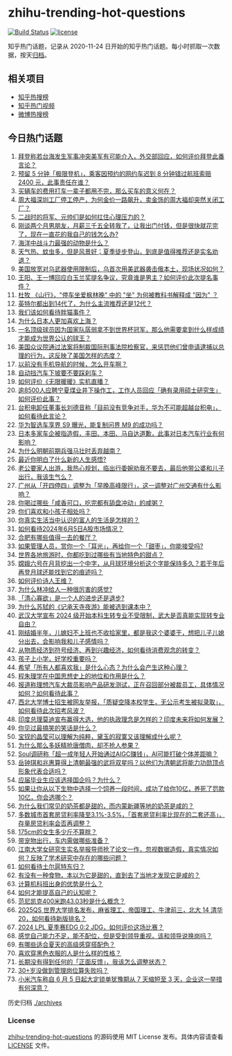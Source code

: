 # zhihu-trending-hot-questions

[![Build Status](https://github.com/justjavac/zhihu-trending-hot-questions/workflows/ci/badge.svg?branch=master)](https://github.com/justjavac/zhihu-trending-hot-questions/actions)
[![license](https://img.shields.io/github/license/justjavac/zhihu-trending-hot-questions)](https://github.com/justjavac/zhihu-trending-hot-questions/blob/master/LICENSE)

知乎热门话题，记录从 2020-11-24
日开始的知乎热门话题。每小时抓取一次数据，按天[归档](./archives)。

## 相关项目

- [知乎热搜榜](https://github.com/justjavac/zhihu-trending-top-search)
- [知乎热门视频](https://github.com/justjavac/zhihu-trending-hot-video)
- [微博热搜榜](https://github.com/justjavac/weibo-trending-hot-search)

## 今日热门话题

<!-- BEGIN -->
<!-- 最后更新时间 Thu Jun 06 2024 05:18:01 GMT+0800 (China Standard Time) -->

1. [拜登称若台海发生军事冲突美军有可能介入，外交部回应，如何评价拜登此番言论？](https://www.zhihu.com/question/658154995)
1. [预留 5 分钟「极限登机」，乘客因预约的网约车迟到 8 分钟错过航班索赔 2400 元，此事责任在谁？](https://www.zhihu.com/question/658125243)
1. [买辆车的费用打车一辈子都用不完，那么买车的意义何在？](https://www.zhihu.com/question/655878885)
1. [周大福深圳工厂停工停产，为何金价一路飙升，卖金饰的周大福却突然关闭工厂？](https://www.zhihu.com/question/658131656)
1. [二战时的将军、元帅们是如何扛住心理压力的？](https://www.zhihu.com/question/657779679)
1. [刚谈两个月男朋友，月薪三千五全转我了，让我出门付钱，但是很快就花完了，现在一直花的我自己的钱怎么办?](https://www.zhihu.com/question/657863287)
1. [海洋中战斗力最强的动物是什么？](https://www.zhihu.com/question/657668264)
1. [天气热、蚊虫多，但是风景好；夏季徒步登山，到底是值得推荐还是实名劝退？](https://www.zhihu.com/question/656703005)
1. [美国放宽对乌武器使用限制后，乌首次用美武器袭击俄本土，现场状况如何？](https://www.zhihu.com/question/658035850)
1. [王阳、王一博回应白玉兰奖提名争议，究竟谁是男主？如何评价此次提名事件？](https://www.zhihu.com/question/658136167)
1. [杜牧 《山行》，"停车坐爱枫林晚" 中的 "坐" 为何被教科书解释成 "因为" ？](https://www.zhihu.com/question/651945177)
1. [英特尔都出到14代了，为什么主流推荐还是12代？](https://www.zhihu.com/question/657766122)
1. [我们该如何看待胖猫事件？](https://www.zhihu.com/question/658053512)
1. [为什么日本人更加喜欢上海？](https://www.zhihu.com/question/53219223)
1. [一名顶级球员因为国家队孱弱拿不到世界杯冠军，那么他需要拿到什么样成绩才能成为世界公认的球王？](https://www.zhihu.com/question/657907173)
1. [美国众议院通过法案将制裁国际刑事法院检察官，来惩罚他们曾申请逮捕以总理的行为，这反映了美国怎样的态度？](https://www.zhihu.com/question/658118851)
1. [以前没有手机导航的时候，怎么开车啊？](https://www.zhihu.com/question/657904190)
1. [自动挡汽车下坡要不要踩刹车？](https://www.zhihu.com/question/657820913)
1. [如何评价《无限暖暖》实机直播？](https://www.zhihu.com/question/653361292)
1. [逾8500人应聘宁夏煤业井下操作工，工作人员回应「确有录用硕士研究生」如何评价此事？](https://www.zhihu.com/question/658143742)
1. [台积电卸任董事长刘德音称「目前没有竞争对手，华为不可能超越台积电」，如何看待此言论？](https://www.zhihu.com/question/658143567)
1. [华为智选车享界 S9 曝光，能复制问界 M9 的成功吗？](https://www.zhihu.com/question/649027064)
1. [日本多家车企被指造假，丰田、本田、马自达道歉，此事对日本汽车行业有何影响？](https://www.zhihu.com/question/657992343)
1. [为什么明朝前期兵强马壮时丢弃越南？](https://www.zhihu.com/question/657311396)
1. [最近你明白了什么新的人生感悟?](https://www.zhihu.com/question/658031020)
1. [老公要家人出游，我热心规划，临出行委婉劝我不要去，最后他带公婆和儿子出行，我该生气么？](https://www.zhihu.com/question/657891970)
1. [广州从「开四停四」调整为「早晚高峰限行」，这一调整对广州交通有什么影响？](https://www.zhihu.com/question/657986130)
1. [你喝过哪些「咸香可口，吃完都有舔盘冲动」的咸粥？](https://www.zhihu.com/question/657330000)
1. [你们喜欢和小孩子相处吗？](https://www.zhihu.com/question/657966003)
1. [你真实生活当中认识的富人的生活是怎样的？](https://www.zhihu.com/question/20681785)
1. [如何看待2024年6月5日A股市场情况？](https://www.zhihu.com/question/658117914)
1. [合肥有哪些值得一去的餐厅？](https://www.zhihu.com/question/35665594)
1. [如果管理人员，赏你一个「耳光」，再给你一个「甜枣」，你能接受吗?](https://www.zhihu.com/question/657811111)
1. [世界各地旅游时，你都吃到过哪些有当地特色的甜点？](https://www.zhihu.com/question/657329865)
1. [嫦娥六号在月背挖出一个中字，从月球环境分析这个字能保持多久？若干年后再登月球还能找到它的痕迹吗？](https://www.zhihu.com/question/658067092)
1. [如何评价诗人王维？](https://www.zhihu.com/question/647734599)
1. [为什么林冲给人一种很厉害的感觉?](https://www.zhihu.com/question/655073581)
1. [「清心寡欲」是一个人的进步还是退步?](https://www.zhihu.com/question/657933634)
1. [为什么苏轼的《记承天寺夜游》能被选到课本中？](https://www.zhihu.com/question/38496786)
1. [武汉大学宣布 2024 级开始本科生转专业不受限制，武大是否真能实现转专业自由？](https://www.zhihu.com/question/657957381)
1. [刚结婚半年，儿媳妇不上班也不收拾家里，都是我这个婆婆干，想把儿子儿媳分出去，会影响我和儿子感情吗？](https://www.zhihu.com/question/657809734)
1. [从物质经济到符号经济、再到兴趣经济，如何看待消费观念的转变？](https://www.zhihu.com/question/656901778)
1. [孩子上小学，好学校重要吗？](https://www.zhihu.com/question/657752548)
1. [希望「所有人都喜欢我」是什么心态？为什么会产生这种心理？](https://www.zhihu.com/question/657858571)
1. [程朱理学在中国思想史上的地位和作用是什么？](https://www.zhihu.com/question/657653001)
1. [报道称理想汽车大裁员影响产品研发测试，正在召回部分被裁员工，具体情况如何？如何看待此事？](https://www.zhihu.com/question/658088686)
1. [西北大学博士招生被网友举报，「质疑空降本校学生，无公示考生被拟录取」，如何看待此次招考风波？](https://www.zhihu.com/question/657622045)
1. [印度总理莫迪宣布赢得大选，他的执政理念是怎样的？印度未来将如何发展？](https://www.zhihu.com/question/658089451)
1. [你见过最搞笑的笑话是什么？](https://www.zhihu.com/question/325441304)
1. [宝钗的晶莹可以理解为纯粹，黛玉的寂寞又该理解成什么呢？](https://www.zhihu.com/question/657909499)
1. [为什么那么多妖精抢唐僧肉，却不抢人参果？](https://www.zhihu.com/question/651947784)
1. [Soul调研称「超一成年轻人开始通过AIGC赚钱」，AI可能打破个体差距嘛？](https://www.zhihu.com/question/658132776)
1. [岳钟琪和兆惠算得上清朝最强的武将双星吗？以他们为清朝武将能力功勋顶点形象代表合适吗？](https://www.zhihu.com/question/599524395)
1. [应届毕业生应该选择国企吗？为什么？](https://www.zhihu.com/question/573410997)
1. [如果让你从以下生物中选择一个饲养一段时间，成功了给你10亿，养死了罚款10亿，你会选哪个？](https://www.zhihu.com/question/657754600)
1. [为什么我们常见的奶茶都是甜的，而内蒙新疆等地的奶茶是咸的？](https://www.zhihu.com/question/657329983)
1. [多数城市首套房贷利率降至3.1%-3.5%，「首套房贷利率比现在的二套还高」，存量房贷利率会否再调整？](https://www.zhihu.com/question/658122936)
1. [175cm的女生多少斤不算胖？](https://www.zhihu.com/question/658086517)
1. [带宠物出行，车内需做哪些准备？](https://www.zhihu.com/question/655747224)
1. [江南大学女研究生实名举报导师抢了论文一作，忽视数据造假，真实情况如何？反映了学术研究中存在的哪些问题？](https://www.zhihu.com/question/658087381)
1. [如何看待土尔扈特东归？](https://www.zhihu.com/question/27045538)
1. [有没有一种食物，本以为它是甜的，直到去了当地才发现它是咸的？](https://www.zhihu.com/question/657329935)
1. [计算机科班出身的优势是什么？](https://www.zhihu.com/question/57746751)
1. [如何才能提高自己的认知呢？](https://www.zhihu.com/question/657891965)
1. [范尼凯克400米跑43.03秒是什么概念？](https://www.zhihu.com/question/49617121)
1. [2025QS 世界大学排名发布，麻省理工、帝国理工、牛津前三，北大 14 清华20，如何看待新版排名？](https://www.zhihu.com/question/658116036)
1. [2024 LPL 夏季赛EDG 0:2 JDG，如何评价这场比赛？](https://www.zhihu.com/question/658163722)
1. [感觉自己能力不足，能不配位，但是受到领导重视，该和领导说换岗吗？](https://www.zhihu.com/question/657272201)
1. [有哪些适合夏天的高级感穿搭配色？](https://www.zhihu.com/question/656287972)
1. [喜欢穿黑色衣服的人是什么样的性格？](https://www.zhihu.com/question/29620421)
1. [长期没有得到任何的「正面反馈」，我该怎么调整状态？](https://www.zhihu.com/question/657863636)
1. [30+岁没做到管理岗位算失败吗？](https://www.zhihu.com/question/657974127)
1. [小米汽车称自 6 月 5 日起大定锁单犹豫期从 7 天缩短至 3 天，企业这一举措有何深意？](https://www.zhihu.com/question/657967617)

<!-- END -->

历史归档 [./archives](./archives)

### License

[zhihu-trending-hot-questions](https://github.com/justjavac/zhihu-trending-hot-questions)
的源码使用 MIT License 发布。具体内容请查看 [LICENSE](./LICENSE) 文件。
